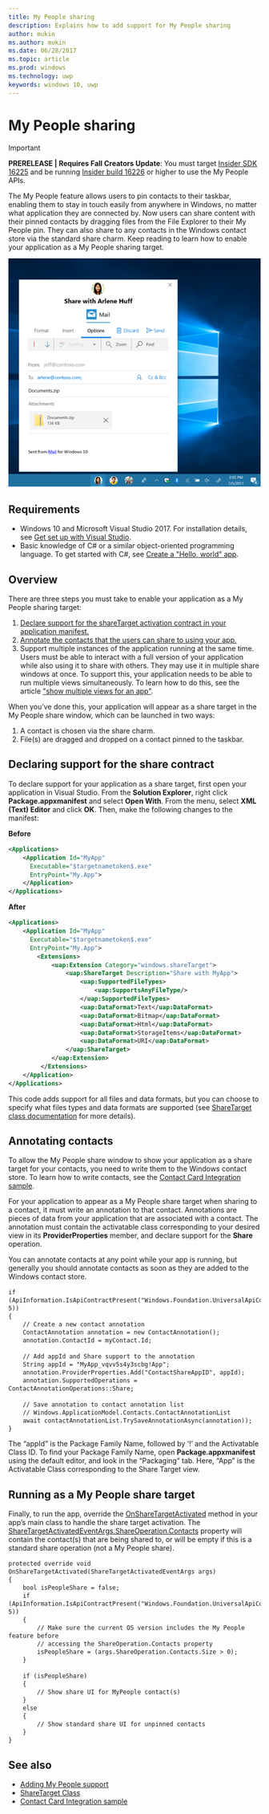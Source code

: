 ```yaml
---
title: My People sharing
description: Explains how to add support for My People sharing
author: mukin
ms.author: mukin
ms.date: 06/28/2017
ms.topic: article
ms.prod: windows
ms.technology: uwp
keywords: windows 10, uwp
---
```


# My People sharing

> [!IMPORTANT]
> **PRERELEASE | Requires Fall Creators Update**: You must target [Insider SDK 16225](https://www.microsoft.com/en-us/software-download/windowsinsiderpreviewSDK) and be running [Insider build 16226](https://blogs.windows.com/windowsexperience/2017/06/21/announcing-windows-10-insider-preview-build-16226-pc/) or higher to use the My People APIs.

The My People feature allows users to pin contacts to their taskbar, enabling them to stay in touch easily from anywhere in Windows, no matter what application they are connected by. Now users can share content with their pinned contacts by dragging files from the File Explorer to their My People pin. They can also share to any contacts in the Windows contact store via the standard share charm. Keep reading to learn how to enable your application as a My People sharing target.

![My people sharing panel](images/my-people-sharing.png)

## Requirements

+ Windows 10 and Microsoft Visual Studio 2017. For installation details, see [Get set up with Visual Studio](https://docs.microsoft.com/en-us/windows/uwp/get-started/get-set-up).
+ Basic knowledge of C# or a similar object-oriented programming language. To get started with C#, see [Create a "Hello, world" app](https://docs.microsoft.com/en-us/windows/uwp/get-started/create-a-hello-world-app-xaml-universal).

## Overview

There are three steps you must take to enable your application as a My People sharing target:

1. [Declare support for the shareTarget activation contract in your application manifest.](https://docs.microsoft.com/en-us/windows/uwp/contacts-and-calendar/my-people-sharing#declaring-support-for-the-share-contract)
2. [Annotate the contacts that the users can share to using your app.](https://docs.microsoft.com/en-us/windows/uwp/contacts-and-calendar/my-people-sharing#annotating-contacts)
3. Support multiple instances of the application running at the same time.  Users must be able to interact with a full version of your application while also using it to share with others. They may use it in multiple share windows at once. To support this, your application needs to be able to run multiple views simultaneously. To learn how to do this, see the article ["show multiple views for an app"](https://docs.microsoft.com/en-us/windows/uwp/layout/show-multiple-views).

When you’ve done this, your application will appear as a share target in the My People share window, which can be launched in two ways:
1. A contact is chosen via the share charm.
2. File(s) are dragged and dropped on a contact pinned to the taskbar.

## Declaring support for the share contract

To declare support for your application as a share target, first open your application in Visual Studio. From the **Solution Explorer**, right click **Package.appxmanifest** and select **Open With**. From the menu, select **XML (Text) Editor** and click **OK**. Then, make the following changes to the manifest:


**Before**
```xml
<Applications>
	<Application Id="MyApp"
	  Executable="$targetnametoken$.exe"
	  EntryPoint="My.App">
	</Application>
</Applications>
```

**After**

```xml
<Applications>
	<Application Id="MyApp"
	  Executable="$targetnametoken$.exe"
	  EntryPoint="My.App">
		<Extensions>
			<uap:Extension Category="windows.shareTarget">
				<uap:ShareTarget Description="Share with MyApp">
					<uap:SupportedFileTypes>
						<uap:SupportsAnyFileType/>
					</uap:SupportedFileTypes>
					<uap:DataFormat>Text</uap:DataFormat>
					<uap:DataFormat>Bitmap</uap:DataFormat>
					<uap:DataFormat>Html</uap:DataFormat>
					<uap:DataFormat>StorageItems</uap:DataFormat>
					<uap:DataFormat>URI</uap:DataFormat>
				</uap:ShareTarget>
			</uap:Extension>
		 </Extensions>
	</Application>
</Applications>
```

This code adds support for all files and data formats, but you can choose to specify what files types and data formats are supported (see [ShareTarget class documentation](https://docs.microsoft.com/en-us/uwp/schemas/appxpackage/appxmanifestschema/element-sharetarget) for more details).

## Annotating contacts

To allow the My People share window to show your application as a share target for your contacts, you need to write them to the Windows contact store. To learn how to write contacts, see the [Contact Card Integration sample](https://github.com/Microsoft/Windows-universal-samples/tree/6370138b150ca8a34ff86de376ab6408c5587f5d/Samples/ContactCardIntegration). 

For your application to appear as a My People share target when sharing to a contact, it must write an annotation to that contact. Annotations are pieces of data from your application that are associated with a contact. The annotation must contain the activatable class corresponding to your desired view in its **ProviderProperties** member, and declare support for the **Share** operation.

You can annotate contacts at any point while your app is running, but generally you should annotate contacts as soon as they are added to the Windows contact store.

```Csharp
if (ApiInformation.IsApiContractPresent("Windows.Foundation.UniversalApiContract", 5))
{
	// Create a new contact annotation
	ContactAnnotation annotation = new ContactAnnotation();
	annotation.ContactId = myContact.Id;

	// Add appId and Share support to the annotation
	String appId = "MyApp_vqvv5s4y3scbg!App";
	annotation.ProviderProperties.Add("ContactShareAppID", appId);
	annotation.SupportedOperations = ContactAnnotationOperations::Share;

	// Save annotation to contact annotation list
	// Windows.ApplicationModel.Contacts.ContactAnnotationList 
	await contactAnnotationList.TrySaveAnnotationAsync(annotation));
}
```

The “appId” is the Package Family Name, followed by ‘!’ and the Activatable Class ID. To find your Package Family Name, open **Package.appxmanifest** using the default editor, and look in the “Packaging” tab. Here, “App” is the Activatable Class corresponding to the Share Target view.

## Running as a My People share target

Finally, to run the app, override the [OnShareTargetActivated](https://docs.microsoft.com/en-us/uwp/api/Windows.UI.Xaml.Application#Windows_UI_Xaml_Application_OnShareTargetActivated_Windows_ApplicationModel_Activation_ShareTargetActivatedEventArgs_) method in your app’s main class to handle the share target activation. The [ShareTargetActivatedEventArgs.ShareOperation.Contacts](https://docs.microsoft.com/en-us/uwp/api/windows.applicationmodel.datatransfer.sharetarget.shareoperation#properties_) property will contain the contact(s) that are being shared to, or will be empty if this is a standard share operation (not a My People share).

```Csharp
protected override void OnShareTargetActivated(ShareTargetActivatedEventArgs args)
{
	bool isPeopleShare = false;
	if (ApiInformation.IsApiContractPresent("Windows.Foundation.UniversalApiContract", 5))
	{
		// Make sure the current OS version includes the My People feature before
		// accessing the ShareOperation.Contacts property
		isPeopleShare = (args.ShareOperation.Contacts.Size > 0);
	}

	if (isPeopleShare)
	{
  		// Show share UI for MyPeople contact(s)
	}
	else
	{
		// Show standard share UI for unpinned contacts
	}
}
```

## See also
+ [Adding My People support](my-people-support.md)
+ [ShareTarget Class](https://docs.microsoft.com/en-us/uwp/schemas/appxpackage/appxmanifestschema/element-sharetarget)
+ [Contact Card Integration sample](https://github.com/Microsoft/Windows-universal-samples/tree/6370138b150ca8a34ff86de376ab6408c5587f5d/Samples/ContactCardIntegration)